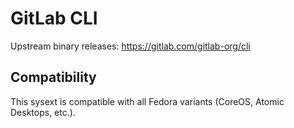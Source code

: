 # GitLab CLI

Upstream binary releases: <https://gitlab.com/gitlab-org/cli>

## Compatibility

This sysext is compatible with all Fedora variants (CoreOS, Atomic Desktops,
etc.).
